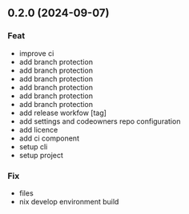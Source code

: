 ## 0.2.0 (2024-09-07)

### Feat

- improve ci
- add branch protection
- add branch protection
- add branch protection
- add branch protection
- add branch protection
- add branch protection
- add release workfow [tag]
- add settings and codeowners repo configuration
- add licence
- add ci component
- setup cli
- setup project

### Fix

- files
- nix develop environment build
